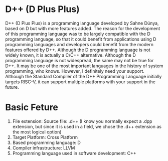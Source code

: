 # D++ (D Plus Plus)
D++ (D Plus Plus) is a programming language developed by Sahne Dünya, based on D but with more features added. The reason for the development of this programming language was to be largely compatible with the D programming language, so that it could benefit from applications using D programming languages ​​and developers could benefit from the modern features offered by D++. Although the D programming language is not widely known, it is actually a C/C++ alternative. Although the D programming language is not widespread, the same may not be true for D++. It may be one of the most important languages ​​in the history of system programming, who knows. However, I definitely need your support. Although the Standard Compiler of the D++ Programming Language initially targets RISC-V, it can support multiple platforms with your support in the future.

# Basic Feture
1. File extension: Source file: .d++ (I know you normally expect a .dpp extension, but since it is used in a field, we chose the .d++ extension as the most logical option)
2. Target Platform: Cross Platform
3. Based programming language: D
4. Compiler infrastructure: LLVM
5. Programming language used in software development: C++
